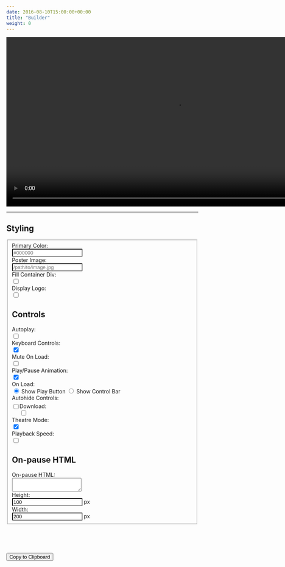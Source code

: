 ```yaml
---
date: 2016-08-10T15:00:00+00:00
title: "Builder"
weight: 0
---
```

<div id="video-holder">
    <video id='my-video-0' controls style="height: 445px; width: 890px;">
        <source src='https://cdn.fluidplayer.com/current/docs/demo/video.mp4' title="1080p" type='video/mp4' />
    </video>
</div>
<hr/>
<link href="https://maxcdn.bootstrapcdn.com/bootstrap/3.3.7/css/bootstrap.min.css" rel="stylesheet" type="text/css">
<link rel="stylesheet" href="https://cdn.fluidplayer.com/v2/current/fluidplayer.min.css" type="text/css"/>
<script src="https://cdn.fluidplayer.com/v2/current/fluidplayer.min.js"/></script>
<script src="//cdnjs.cloudflare.com/ajax/libs/clipboard.js/1.4.0/clipboard.min.js"></script>
<script src="builder.js"></script>

<style>
label {
    font-weight: normal !important;
}
a {
    color: black;
    text-decoration: none !important;
}
a.hover {
    color: #03a9f4;
}
.form-control {
    border-radius: 2px;
}
</style>

<h2> Styling </h2>
<form class="form-horizontal" id="fp_builder">
<fieldset>

<!-- Primary Colour-->
<div class="form-group">
  <label class="col-md-2 control-label" for="primary_color">Primary Color:</label>  
  <div class="col-md-3">
      <input id="primary_color" name="primary_color" type="text" placeholder="#000000" class="form-control input-md">
  </div>
</div>

<!-- Poster Image-->
<div class="form-group">
  <label class="col-md-2 control-label" for="poster_image">Poster Image:</label>  
  <div class="col-md-5">
      <input id="poster_image" name="poster_image" type="text" placeholder="/path/to/image.jpg" class="form-control input-md">
  </div>
</div>

<!-- Layout & Fill Container -->
<div class="form-group">
  <label class="col-md-2 control-label" for="container_div">Fill Container Div:</label>
  <div class="col-md-3">
  <div class="checkbox">
    <label for="container_div-0">
      <input type="checkbox" name="container_div" id="container_div-0" value="true">
    </label>
	</div>
  </div>
</div>


<!-- Logo-->
<div class="form-group">
  <label class="col-md-2 control-label" for="logo">Display Logo:</label>
  <div class="col-md-1">
  <div class="checkbox">
    <label for="logo-0">
      <input type="checkbox" name="logo" id="logo-0" value="true" onclick="$('.logo-display').toggle();">
    </label>
	</div>
  </div>
  <div class="logo-display" style="display:none;">
      <div class="col-md-2">
         <select id="logo_position" name="logo_position" class="form-control">
            <option value="top left">Top Left</option>
            <option value="top right">Top Right</option>
            <option value="bottom left">Bottom Left</option>
            <option value="bottom right">Bottom Right</option>
         </select>
      </div>
      <label class="col-md-2 control-label" for="logo_opacity">Logo Opacity:</label>
      <div class="col-md-2">
         <div class="input-group">
            <input id="logo_opacity" name="logo_opacity" class="form-control" value="100" type="text">
            <span class="input-group-addon">%</span>
         </div>
      </div>
  </div>
</div>

<div class="logo-display" style="display:none;">
    <div class="form-group">
      <label class="col-md-2 control-label" for="logo_url">Logo URL:</label>  
      <div class="col-md-7">
      <input id="logo_url" name="logo_url" type="text" placeholder="https://route-to-logo.example" class="form-control input-md">
      </div>
    </div>    
    <div class="form-group">
      <label class="col-md-2 control-label" for="logo_click_url">Logo Click URL:</label>  
      <div class="col-md-7">
      <input id="logo_click_url" name="logo_click_url" type="text" placeholder="https://www.landingpage.example" class="form-control input-md">
      </div>
    </div>
</div>

<h2> Controls </h2>

<!-- Autoplay & Keyboard Controls -->
<div class="form-group">
  <label class="col-md-2 control-label" for="autoplay">Autoplay:</label>
  <div class="col-md-3">
  <div class="checkbox">
    <label for="autoplay-0">
      <input type="checkbox" name="autoplay" id="autoplay-0" value="true">
    </label>
	</div>
  </div>
  <label class="col-md-4 control-label" for="keyboard_controls">Keyboard Controls:</label>
  <div class="col-md-3">
  <div class="checkbox">
    <label for="keyboard_controls-0">
      <input type="checkbox" name="keyboard_controls" id="keyboard_controls-0" value="true" checked>
    </label>
	</div>
  </div>
</div>

<!-- Mute & PlayPause Animation-->
<div class="form-group">
  <label class="col-md-2 control-label" for="mute">Mute On Load:</label>
  <div class="col-md-3">
  <div class="checkbox">
    <label for="mute-0">
      <input type="checkbox" name="mute" id="mute-0" value="true">
    </label>
  </div>
  </div>
  <label class="col-md-4 control-label" for="play_pause_animation">Play/Pause Animation:</label>
  <div class="col-md-3">
  <div class="checkbox">
    <label for="play_pause_animation-0">
      <input type="checkbox" name="play_pause_animation" id="play_pause_animation-0" value="true" checked>
    </label>
    </div>
  </div>
</div>

<!-- Initial Play Button -->
<div class="form-group">
  <label class="col-md-2 control-label" for="show_play">On Load:</label>
  <div class="col-md-10"> 
    <label class="radio-inline" for="show_play-0">
      <input type="radio" name="show_play" id="show_play-0" value="true" checked="checked">
      Show Play Button
    </label> 
    <label class="radio-inline" for="show_play-1">
      <input type="radio" name="show_play" id="show_play-1" value="false">
      Show Control Bar
    </label>
  </div>
</div>

<!-- Auto-hide Controls-->
<div class="form-group">
  <label class="col-md-2 control-label" for="primary_color">Autohide Controls:</label>  
  <div class="col-md-10" style="padding-top:5px;">
      <div style="float:left;" onclick="$('.autohide-display').toggle();">
          <input type="checkbox" name="autohide_enabled" id="autohide_enabled" value="true">
      </div>
      <div class="autohide-display" style="float:left;width:14%;padding-left:13px;display:none;">
          After
          <input id="autohide_seconds" style="width:50%;text-align:center;" name="autohide_seconds" type="text" value="3"  class="input-md">
      </div>
      <div class="autohide-display" style="float:left;padding-left:5px;display:none;">
          second(s)
          <input type="checkbox" name="autohide_animated" id="autohide_animated" value="true" style="margin-left:10px;" checked>
          Animate
      </div>
  </div>
</div>


<!-- Download & Theatre Mode-->
<div class="form-group">
  <label class="col-md-2 control-label" for="download">Download:</label>
  <div class="col-md-3">
  <div class="checkbox">
    <label for="download-0">
      <input type="checkbox" name="download" id="download-0" value="true">
    </label>
	</div>
  </div>
  <label class="col-md-4 control-label" for="theatre">Theatre Mode:</label>
  <div class="col-md-3">
  <div class="checkbox">
    <label for="theatre-0">
      <input type="checkbox" name="theatre" id="theatre-0" value="true" checked>
    </label>
	</div>
  </div>
</div>

<!-- Playback Speed-->
<div class="form-group">
  <label class="col-md-2 control-label" for="playback">Playback Speed:</label>
  <div class="col-md-3">
  <div class="checkbox">
    <label for="playback-0">
      <input type="checkbox" name="playback" id="playback-0" value="true">
    </label>
	</div>
  </div>
</div>

<h2>On-pause HTML</h2>
<!-- HTML On Pause -->
<div class="form-group">
  <label class="col-md-2 control-label" for="on_pause_html">On-pause HTML:</label>
  <div class="col-md-5">                     
    <textarea class="form-control" id="on_pause_html" name="on_pause_html"></textarea>
  </div>
</div>

<!-- Text input-->
<div class="form-group">
  <label class="col-md-2 control-label" for="on_pause_height">Height:</label>  
  <div class="col-md-2">
     <div class="input-group">
          <input id="on_pause_height" name="on_pause_height" type="text" value="100" class="form-control input-md">
          <span class="input-group-addon">px</span>
     </div>
  </div>
  <label class="col-md-1 control-label" for="on_pause_width">Width:</label>  
  <div class="col-md-2">
     <div class="input-group">
          <input id="on_pause_width" name="on_pause_width" type="text" value="200" class="form-control input-md">
          <span class="input-group-addon">px</span>
     </div>
  </div>
</div>

</fieldset>
</form>


<pre>
<code class="hljs xml" id="fp_fill">
</code>
</pre>
<br/>
<input type="button" class="btn btn-clipboard" value="Copy to Clipboard">